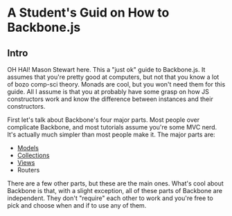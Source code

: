# A Student's Guid on How to Backbone.js
## Intro

OH HAI! Mason Stewart here. This a "just ok" guide to Backbone.js. It assumes that you're pretty good at computers, but not that you know a lot of bozo comp-sci theory. Monads are cool, but you won't need them for this guide. All I assume is that you at probably have some grasp on how JS constructors work and know the difference between instances and their constructors.


First let's talk about Backbone's four major parts. Most people over complicate Backbone, and most tutorials assume you're some MVC nerd. It's actually much simpler than most people make it. The major parts are:

  * [Models](01-models-and-collections.html)
  * [Collections](01-models-and-collections.html)
  * [Views](02-views.html)
  * Routers

There are a few other parts, but these are the main ones. What's cool about Backbone is that, with a slight exception, all of these parts of Backbone are independent. They don't "require" each other to work and you're free to pick and choose when and if to use any of them.